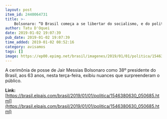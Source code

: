 ```yaml
---
layout: post
item_id: 2440064731
title: >-
    Bolsonaro: “O Brasil começa a se libertar do socialismo, e do politicamente correto”
author: Tatu D'Oquei
date: 2019-01-02 19:07:39
pub_date: 2019-01-02 19:07:39
time_added: 2019-01-02 08:52:16
category: avisamos
tags: []
image: https://ep00.epimg.net/brasil/imagenes/2019/01/01/politica/1546380630_050685_1546387171_rrss_normal.jpg
---
```


A cerimônia de posse de Jair Messias Bolsonaro como 38º presidente do Brasil, aos 63 anos, nesta terça-feira, exibiu nuances que surpreenderam o público.

**Link:** [https://brasil.elpais.com/brasil/2019/01/01/politica/1546380630_050685.html](https://brasil.elpais.com/brasil/2019/01/01/politica/1546380630_050685.html)

